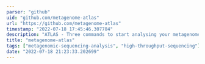 ```yaml
---
parser: "github"
uid: "github.com/metagenome-atlas"
url: "https://github.com/metagenome-atlas"
timestamp: "2022-07-18 17:45:46.307784"
description: "ATLAS - Three commands to start analysing your metagenome data"
title: "metagenome‑atlas"
tags: ["metagenomic-sequencing-analysis", "high-throughput-sequencing"]
date: "2022-07-18 21:23:33.202699"
---
```

